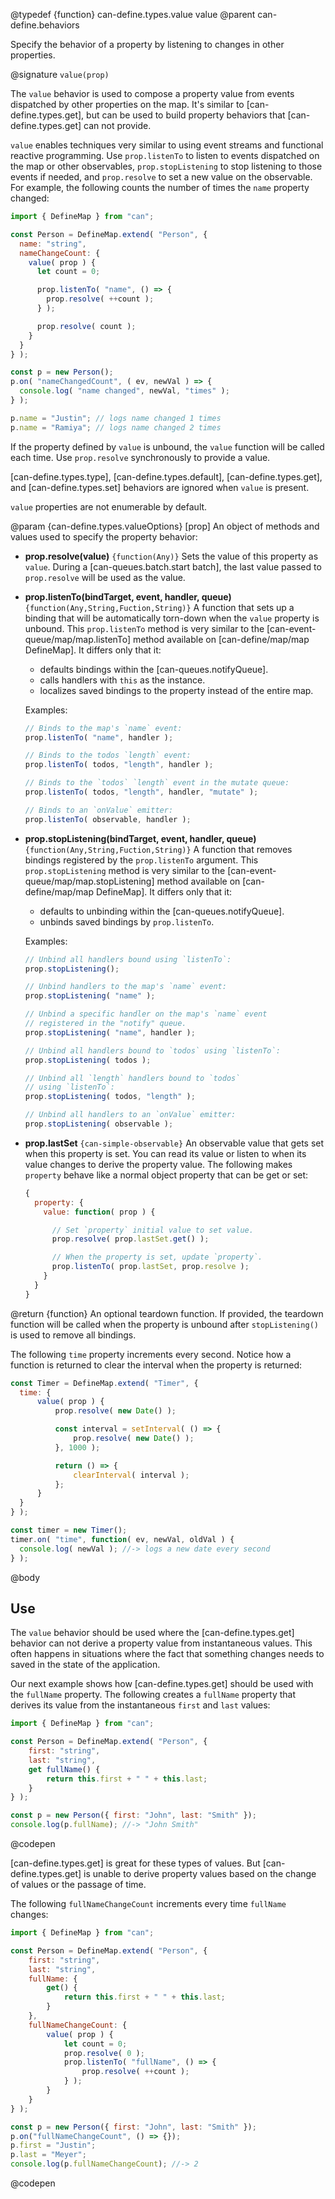 @typedef {function} can-define.types.value value
@parent can-define.behaviors

Specify the behavior of a property by listening to changes in other properties.

@signature `value(prop)`

The `value` behavior is used to compose a property value from events dispatched
by other properties on the map. It's similar to [can-define.types.get], but can
be used to build property behaviors that [can-define.types.get] can not provide.

`value` enables techniques very similar to using event streams and functional
reactive programming. Use `prop.listenTo` to listen to events dispatched on
the map or other observables, `prop.stopListening` to stop listening to those
events if needed, and `prop.resolve` to set a new value on the observable.
For example, the following counts the number of times the `name` property changed:

  ```js
  import { DefineMap } from "can";

  const Person = DefineMap.extend( "Person", {
    name: "string",
    nameChangeCount: {
      value( prop ) {
        let count = 0;

        prop.listenTo( "name", () => {
          prop.resolve( ++count );
        } );

        prop.resolve( count );
      }
    }
  } );

  const p = new Person();
  p.on( "nameChangedCount", ( ev, newVal ) => {
    console.log( "name changed", newVal, "times" );
  } );

  p.name = "Justin"; // logs name changed 1 times
  p.name = "Ramiya"; // logs name changed 2 times
  ```
  <!-- @codepen -->

If the property defined by `value` is unbound, the `value` function will be called each time. Use `prop.resolve` synchronously
to provide a value.

[can-define.types.type], [can-define.types.default], [can-define.types.get], and [can-define.types.set] behaviors are ignored when `value` is present.

`value` properties are not enumerable by default.

@param {can-define.types.valueOptions} [prop] An object of methods and values used to specify the property
behavior:  



- __prop.resolve(value)__ `{function(Any)}` Sets the value of this property as `value`. During a [can-queues.batch.start batch],
  the last value passed to `prop.resolve` will be used as the value.

- __prop.listenTo(bindTarget, event, handler, queue)__ `{function(Any,String,Fuction,String)}`  A function that sets up a binding that
  will be automatically torn-down when the `value` property is unbound.  This `prop.listenTo` method is very similar to the [can-event-queue/map/map.listenTo] method available on [can-define/map/map DefineMap].  It differs only that it:

  - defaults bindings within the [can-queues.notifyQueue].
  - calls handlers with `this` as the instance.
  - localizes saved bindings to the property instead of the entire map.

  Examples:

  ```js
  // Binds to the map's `name` event:
  prop.listenTo( "name", handler );

  // Binds to the todos `length` event:
  prop.listenTo( todos, "length", handler );

  // Binds to the `todos` `length` event in the mutate queue:
  prop.listenTo( todos, "length", handler, "mutate" );

  // Binds to an `onValue` emitter:
  prop.listenTo( observable, handler );
  ```

- __prop.stopListening(bindTarget, event, handler, queue)__ `{function(Any,String,Fuction,String)}`  A function that removes bindings
  registered by the `prop.listenTo` argument.  This `prop.stopListening` method is very similar to the [can-event-queue/map/map.stopListening] method available on [can-define/map/map DefineMap].  It differs only that it:

  - defaults to unbinding within the [can-queues.notifyQueue].
  - unbinds saved bindings by `prop.listenTo`.

  Examples:

  ```js
  // Unbind all handlers bound using `listenTo`:
  prop.stopListening();

  // Unbind handlers to the map's `name` event:
  prop.stopListening( "name" );

  // Unbind a specific handler on the map's `name` event
  // registered in the "notify" queue.
  prop.stopListening( "name", handler );

  // Unbind all handlers bound to `todos` using `listenTo`:
  prop.stopListening( todos );

  // Unbind all `length` handlers bound to `todos`
  // using `listenTo`:
  prop.stopListening( todos, "length" );

  // Unbind all handlers to an `onValue` emitter:
  prop.stopListening( observable );
  ```

- __prop.lastSet__ `{can-simple-observable}` An observable value that gets set when this
  property is set.  You can read its value or listen to when its value changes to
  derive the property value.  The following makes `property` behave like a
  normal object property that can be get or set:

  ```js
  {
	property: {
      value: function( prop ) {

        // Set `property` initial value to set value.
        prop.resolve( prop.lastSet.get() );

        // When the property is set, update `property`.
        prop.listenTo( prop.lastSet, prop.resolve );
      }
    }
  }
  ```


@return {function} An optional teardown function. If provided, the teardown function
will be called when the property is unbound after `stopListening()` is used to
remove all bindings.

The following `time` property increments every second.  Notice how a function
is returned to clear the interval when the property is returned:

  ```js
const Timer = DefineMap.extend( "Timer", {
	time: {
		value( prop ) {
			prop.resolve( new Date() );

			const interval = setInterval( () => {
				prop.resolve( new Date() );
			}, 1000 );

			return () => {
				clearInterval( interval );
			};
		}
	}
} );

const timer = new Timer();
timer.on( "time", function( ev, newVal, oldVal ) {
	console.log( newVal ); //-> logs a new date every second
} );
  ```
  <!-- @codepen -->

@body

## Use

The `value` behavior should be used where the [can-define.types.get] behavior can
not derive a property value from instantaneous values.  This often happens in situations
where the fact that something changes needs to saved in the state of the application.

Our next example shows how [can-define.types.get] should be used with the
`fullName` property.  The following creates a `fullName` property
that derives its value from the instantaneous `first` and `last` values:

```js
import { DefineMap } from "can";

const Person = DefineMap.extend( "Person", {
	first: "string",
	last: "string",
	get fullName() {
		return this.first + " " + this.last;
	}
} );

const p = new Person({ first: "John", last: "Smith" });
console.log(p.fullName); //-> "John Smith"
```
@codepen

[can-define.types.get] is great for these types of values. But [can-define.types.get]
is unable to derive property values based on the change of values or the
passage of time.

The following `fullNameChangeCount` increments every time `fullName` changes:

```js
import { DefineMap } from "can";

const Person = DefineMap.extend( "Person", {
	first: "string",
	last: "string",
	fullName: {
		get() {
			return this.first + " " + this.last;
		}
	},
	fullNameChangeCount: {
		value( prop ) {
			let count = 0;
			prop.resolve( 0 );
			prop.listenTo( "fullName", () => {
				prop.resolve( ++count );
			} );
		}
	}
} );

const p = new Person({ first: "John", last: "Smith" });
p.on("fullNameChangeCount", () => {});
p.first = "Justin";
p.last = "Meyer";
console.log(p.fullNameChangeCount); //-> 2
```
@codepen